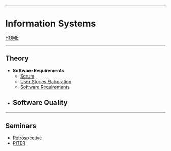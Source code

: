 
---
# Information Systems

[HOME](../../README.md)

---
## Theory
- **Software Requirements**
	- [Scrum](data/scrum.md)
	- [User Stories Elaboration](data/us.md)
	- [Software Requirements](data/req.md)
- **Software Quality**
	- 
---
## Seminars
- [Retrospective](data/retro.md)
- [PITER](data/piter.md)